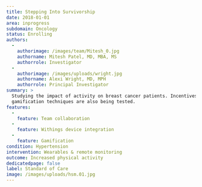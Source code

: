 ```yaml
---
title: Stepping Into Survivorship
date: 2018-01-01
area: inprogress
subdomain: Oncology
status: Enrolling
authors:
  - 
    authorimage: /images/team/Mitesh_0.jpg
    authorname: Mitesh Patel, MD, MBA, MS
    authorrole: Investigator
  - 
    authorimage: /images/uploads/wright.jpg
    authorname: Alexi Wright, MD, MPH
    authorrole: Principal Investigator
summary: >
  Studying the impact of activity on breast cancer patients. Incentives and
  gamification techniques are also being tested.
features:
  - 
    feature: Team collaboration
  - 
    feature: Withings device integration
  - 
    feature: Gamification
condition: Hypertension
intervention: Wearables & remote monitoring
outcome: Increased physical activity
dedicatedpage: false
label: Standard of Care 
image: /images/uploads/hsm.01.jpg
---
```

